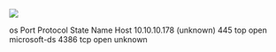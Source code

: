 ![](Maszyny/Windows/Nest/Pasted%20image%2020210825213502.png)

os
Port
Protocol
State
Name
Host
10.10.10.178 (unknown)
445
top
open
microsoft-ds
4386
tcp
open
unknown

